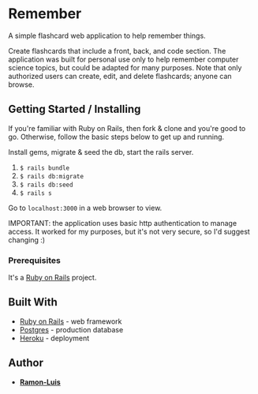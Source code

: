 # Remember

A simple flashcard web application to help remember things.

Create flashcards that include a front, back, and code section. The application
was built for personal use only to help remember computer science topics, but
could be adapted for many purposes.  Note that only authorized users can create,
edit, and delete flashcards; anyone can browse.

## Getting Started / Installing

If you're familiar with Ruby on Rails, then fork & clone and you're good to go.
Otherwise, follow the basic steps below to get up and running.

Install gems, migrate & seed the db, start the rails server.

1. `$ rails bundle`
2. `$ rails db:migrate`
3. `$ rails db:seed`
4. `$ rails s`

Go to `localhost:3000` in a web browser to view.

IMPORTANT: the application uses basic http authentication to manage access.  It
worked for my purposes, but it's not very secure, so I'd suggest changing :)


### Prerequisites

It's a [Ruby on Rails](http://rubyonrails.org/) project.


## Built With

* [Ruby on Rails](http://rubyonrails.org/) - web framework
* [Postgres](https://www.postgresql.org/) - production database
* [Heroku](https://www.heroku.com/) - deployment


## Author

* [**Ramon-Luis**](https://github.com/ramon-luis)
